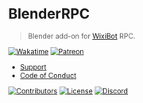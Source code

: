 # BlenderRPC
> Blender add-on for [WixiBot](https://github.com/Wixonic/WixiBot) RPC.

[![Wakatime](https://wakatime.com/badge/github/Wixonic/BlenderRPC.svg?style=flat)](https://wakatime.com/badge/github/Wixonic/BlenderRPC) [![Patreon](https://img.shields.io/badge/Patreon-black?style=flat&logo=patreon)](https://patreon.com/Wixonic)

- [Support](https://github.com/Wixonic/BlenderRPC/blob/Default/.github/SUPPORT.md)
- [Code of Conduct](https://github.com/Wixonic/BlenderRPC/blob/Default/.github/CODE_OF_CONDUCT.md)

[![Contributors](https://img.shields.io/github/contributors/Wixonic/BlenderRPC?color=%2308F&label=Contributors)](https://github.com/Wixonic/BlenderRPC/blob/Default/.github/CONTRIBUTING.md)
[![License](https://img.shields.io/badge/License-Wix%20General%20License-%23555.svg)](https://github.com/Wixonic/BlenderRPC/blob/Default/LICENSE)
[![Discord](https://img.shields.io/discord/1020663521530351627?logo=discord&logoColor=94ABFC&label=Discord&color=7289DA)](https://go.wixonic.fr/discord)